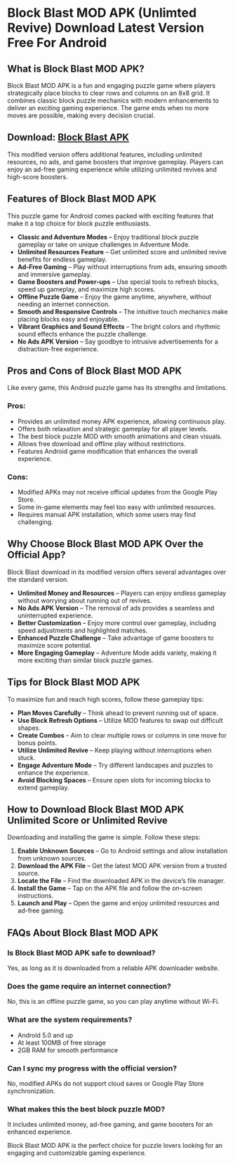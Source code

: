 # Block Blast MOD APK (Unlimted Revive) Download Latest Version Free For Android
## What is Block Blast MOD APK?  
Block Blast MOD APK is a fun and engaging puzzle game where players strategically place blocks to clear rows and columns on an 8x8 grid. It combines classic block puzzle mechanics with modern enhancements to deliver an exciting gaming experience. The game ends when no more moves are possible, making every decision crucial.  

## Download: [Block Blast APK](https://tinyurl.com/block-blast-mod-apk)

This modified version offers additional features, including unlimited resources, no ads, and game boosters that improve gameplay. Players can enjoy an ad-free gaming experience while utilizing unlimited revives and high-score boosters.  

## Features of Block Blast MOD APK  
This puzzle game for Android comes packed with exciting features that make it a top choice for block puzzle enthusiasts.  

- **Classic and Adventure Modes** – Enjoy traditional block puzzle gameplay or take on unique challenges in Adventure Mode.  
- **Unlimited Resources Feature** – Get unlimited score and unlimited revive benefits for endless gameplay.  
- **Ad-Free Gaming** – Play without interruptions from ads, ensuring smooth and immersive gameplay.  
- **Game Boosters and Power-ups** – Use special tools to refresh blocks, speed up gameplay, and maximize high scores.  
- **Offline Puzzle Game** – Enjoy the game anytime, anywhere, without needing an internet connection.  
- **Smooth and Responsive Controls** – The intuitive touch mechanics make placing blocks easy and enjoyable.  
- **Vibrant Graphics and Sound Effects** – The bright colors and rhythmic sound effects enhance the puzzle challenge.  
- **No Ads APK Version** – Say goodbye to intrusive advertisements for a distraction-free experience.  

## Pros and Cons of Block Blast MOD APK  
Like every game, this Android puzzle game has its strengths and limitations.  

### Pros:  
- Provides an unlimited money APK experience, allowing continuous play.  
- Offers both relaxation and strategic gameplay for all player levels.  
- The best block puzzle MOD with smooth animations and clean visuals.  
- Allows free download and offline play without restrictions.  
- Features Android game modification that enhances the overall experience.  

### Cons:  
- Modified APKs may not receive official updates from the Google Play Store.  
- Some in-game elements may feel too easy with unlimited resources.  
- Requires manual APK installation, which some users may find challenging.  

## Why Choose Block Blast MOD APK Over the Official App?  
Block Blast download in its modified version offers several advantages over the standard version.  

- **Unlimited Money and Resources** – Players can enjoy endless gameplay without worrying about running out of revives.  
- **No Ads APK Version** – The removal of ads provides a seamless and uninterrupted experience.  
- **Better Customization** – Enjoy more control over gameplay, including speed adjustments and highlighted matches.  
- **Enhanced Puzzle Challenge** – Take advantage of game boosters to maximize score potential.  
- **More Engaging Gameplay** – Adventure Mode adds variety, making it more exciting than similar block puzzle games.  

## Tips for Block Blast MOD APK  
To maximize fun and reach high scores, follow these gameplay tips:  

- **Plan Moves Carefully** – Think ahead to prevent running out of space.  
- **Use Block Refresh Options** – Utilize MOD features to swap out difficult shapes.  
- **Create Combos** – Aim to clear multiple rows or columns in one move for bonus points.  
- **Utilize Unlimited Revive** – Keep playing without interruptions when stuck.  
- **Engage Adventure Mode** – Try different landscapes and puzzles to enhance the experience.  
- **Avoid Blocking Spaces** – Ensure open slots for incoming blocks to extend gameplay.  

## How to Download Block Blast MOD APK Unlimited Score or Unlimited Revive  
Downloading and installing the game is simple. Follow these steps:  

1. **Enable Unknown Sources** – Go to Android settings and allow installation from unknown sources.  
2. **Download the APK File** – Get the latest MOD APK version from a trusted source.  
3. **Locate the File** – Find the downloaded APK in the device’s file manager.  
4. **Install the Game** – Tap on the APK file and follow the on-screen instructions.  
5. **Launch and Play** – Open the game and enjoy unlimited resources and ad-free gaming.  

## FAQs About Block Blast MOD APK  
### Is Block Blast MOD APK safe to download?  
Yes, as long as it is downloaded from a reliable APK downloader website.  

### Does the game require an internet connection?  
No, this is an offline puzzle game, so you can play anytime without Wi-Fi.  

### What are the system requirements?  
- Android 5.0 and up  
- At least 100MB of free storage  
- 2GB RAM for smooth performance  

### Can I sync my progress with the official version?  
No, modified APKs do not support cloud saves or Google Play Store synchronization.  

### What makes this the best block puzzle MOD?  
It includes unlimited money, ad-free gaming, and game boosters for an enhanced experience.  

Block Blast MOD APK is the perfect choice for puzzle lovers looking for an engaging and customizable gaming experience.
